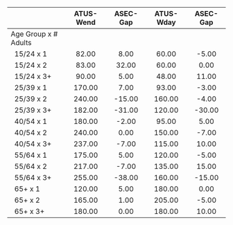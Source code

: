 
|                      |    ATUS-Wend |     ASEC-Gap |    ATUS-Wday |     ASEC-Gap |
| -------------------- | :----------: | :----------: | :----------: | :----------: |
| Age Group x # Adults |              |              |              |              |
| &nbsp;&nbsp;15/24 x 1 |        82.00 |         8.00 |        60.00 |        -5.00 |
| &nbsp;&nbsp;15/24 x 2 |        83.00 |        32.00 |        60.00 |         0.00 |
| &nbsp;&nbsp;15/24 x 3+ |        90.00 |         5.00 |        48.00 |        11.00 |
| &nbsp;&nbsp;25/39 x 1 |       170.00 |         7.00 |        93.00 |        -3.00 |
| &nbsp;&nbsp;25/39 x 2 |       240.00 |       -15.00 |       160.00 |        -4.00 |
| &nbsp;&nbsp;25/39 x 3+ |       182.00 |       -31.00 |       120.00 |       -30.00 |
| &nbsp;&nbsp;40/54 x 1 |       180.00 |        -2.00 |        95.00 |         5.00 |
| &nbsp;&nbsp;40/54 x 2 |       240.00 |         0.00 |       150.00 |        -7.00 |
| &nbsp;&nbsp;40/54 x 3+ |       237.00 |        -7.00 |       115.00 |        10.00 |
| &nbsp;&nbsp;55/64 x 1 |       175.00 |         5.00 |       120.00 |        -5.00 |
| &nbsp;&nbsp;55/64 x 2 |       217.00 |        -7.00 |       135.00 |        15.00 |
| &nbsp;&nbsp;55/64 x 3+ |       255.00 |       -38.00 |       160.00 |       -15.00 |
| &nbsp;&nbsp;65+ x 1  |       120.00 |         5.00 |       180.00 |         0.00 |
| &nbsp;&nbsp;65+ x 2  |       165.00 |         1.00 |       205.00 |        -5.00 |
| &nbsp;&nbsp;65+ x 3+ |       180.00 |         0.00 |       180.00 |        10.00 |

